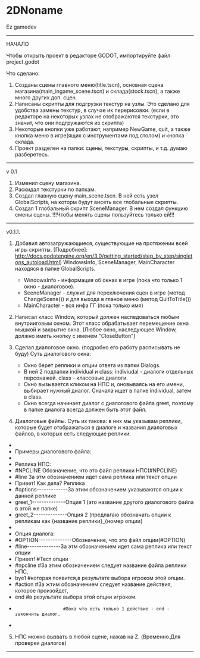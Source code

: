 # 2DNoname
Ez gamedev

____________________________________________
НАЧАЛО

Чтобы открыть проект в редакторе GODOT, импортируйте файл project.godot

Что сделано: 
1. Созданы сцены главного меню(title.tscn), основная сцена магазина(main_ingame_scene.tscn) и склада(stock.tscn),
	а также много других доп. сцен.
2. Написаны скрипты для подгрузки текстур на узлы. Это сделано для удобства замены текстур, в случае их перерисовки.
 (если в редакторе на некоторых узлах не отображаются текстурки, это значит, что они подгружаются из скрипта)
3. Некоторые кнопки уже работают, например NewGame, quit, а также кнопка меню в игре(ящик с инструментами под столом) 
	и кнопка склада. 
4. Проект разделен на папки: сцены, текстуры, скрипты, и т.д. думаю разберетесь.	
____________________________________________

v 0.1

1. Изменил сцену магазина.
2. Раскидал текстурки по папкам.
3. Создал главную сцену main_scene.tscn. В ней есть узел GlobalScripts, на которм будут висеть все глобальные скрипты.
4. Создал 1 глобальный скрипт ScеneManager. В нем создал функцию смены сцены. 
											!!!Чтобы менять сцены пользуйтесь только ей!!!
____________________________________________											

v0.1.1.

1. Добавил автозагружающиеся, существующие на протяжении всей игры скрипты. [Подробнее]: http://docs.godotengine.org/en/3.0/getting_started/step_by_step/singletons_autoload.html)
WindowsInfo, SceneManager, MainCharacter находяся в папке GlobalScripts.
	- WindowsInfo 	- информация об окнах в игре (пока что только 1 окно - диалоговое).
	- SceneManager 	- служит для переключения сцен в игре (метод ChangeScene()) и для выхода в гланое меню
	  (метод QuitToTitle())
	- MainCharacter - вся инфа ГГ (пока только имя)
2. Написал класс Window, который должен наследоваться любым внутрииговым окном. Этот класс обрабатывает перемещение окна мышкой
	и закрытие окна. (Любое окно, наследующее Window, должно иметь кнопку с именем "CloseButton")
3. Сделал диалоговое окно. (подробно его работу расписывать не буду)
	Суть диалогового окна:
	- Окно берет реплики и опции ответа из папки Dialogs.
	- В ней 2 подпапки individual и class:
		indiviudal 	- диалоги отдельных персонажей.
		class 		- классовые диалоги.
	- Окно вызывается кликом на НПС и, оновываясь на его имени, выбирает нужный диалог. Сначала ищет в папке
		individual, затем в class. 
	- Окно всегда начинает диалог с диалогового файла greet, поэтому в папке диалога всегда должен быть этот файл.

4. Диалоговые файлы.
	Суть их такова: в них мы указывам реплики, которые будет отображаться в диалоге и названия диалоговых
	файлов, в которых есть следующие реплики.
-	
-	Примеры диалогового файла:
-	
-	Реплика НПС:
-	#NPCLINE             Обозначение, что это файл реплики НПС(#NPCLINE)
-	#line                За этм обозначением идет сама реплика или текст опции
-	Привет! Как дела?    Реплика
-	#options-------------За этим обозначением указываются опции к данной реплике
-	greet_1--------------Опция 1 (это название другого диалогового файла в этой же папке)
-	greet_2--------------Опция 2 (предлагаю обозначать опции к репликам как {название реплики}_{номер опции}
-	
-	Опция диалога:
-	#OPTION--------------Обозначение, что это файл опции(#OPTION)
-	#line--------------За этм обозначением идет сама реплика или текст опции
-	Привет!				#Тест опции
-	#npcline        	#За этим обозначением следует название файла реплики НПС,
-	bye1				#которая появится,в результате выбора игроком этой опции.	
-	#action             #За жтим обозначением следует название действия, которое произойдет,
-	end					#в результате выбора этой опции игроком.
-						#Пока что есть только 1 действие - end - закончить диалог.
-						
5. НПС можно вызвать в любой сцене, нажав на Z. (Временно.Для проверки диалогов)
____________________________________________
	
